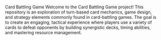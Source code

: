 Card Battling Game
Welcome to the Card Battling Game project! 
This repository is an exploration of turn-based card mechanics, game design, and strategy elements commonly found in card-battling games. 
The goal is to create an engaging, tactical experience where players use a variety of cards to defeat opponents by building synergistic decks, 
timing abilities, and mastering resource management.

